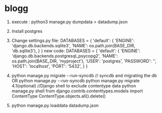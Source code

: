 # blogg
1.  execute : python3 manage.py dumpdata > datadump.json
2.  Install postgres
3.  Change settings.py file:
           DATABASES = {
				'default': {
					'ENGINE': 'django.db.backends.sqlite3',
					'NAME': os.path.join(BASE_DIR, 'db.sqlite3'),
							}
						}
		new code:
		    DATABASES = {
				'default': {
					'ENGINE': 'django.db.backends.postgresql_psycopg2',
					'NAME': os.path.join(BASE_DIR, 'myproject'),
					'USER': 'postgres',
					'PASSWORD': '',
					'HOST': 'localhost',
					'PORT': '5432',
    }
}
4.  python manage.py migrate --run-syncdb // syncdb and migrating the db
    OR
	python manage.py --run-syncdb
	python manage.py migrate 
 4.1(optional) //Django shell to exclude contentype data
     python manage.py shell
	 from django.contrib.contenttypes.models import ContentType
     ContentType.objects.all().delete()

5. python manage.py loaddata datadump.json
